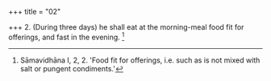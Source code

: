 +++
title = "02"

+++
2. (During three days) he shall eat at the morning-meal food fit for offerings, and fast in the evening. [^2] 


[^2]:  Sāmavidhāna I, 2, 2. 'Food fit for offerings, i.e. such as is not mixed with salt or pungent condiments.'
